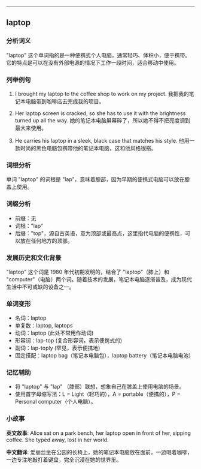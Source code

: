 
---------------
## laptop
### 分析词义
"laptop" 这个单词指的是一种便携式个人电脑，通常轻巧、体积小，便于携带。它的特点是可以在没有外部电源的情况下工作一段时间，适合移动中使用。

### 列举例句
1. I brought my laptop to the coffee shop to work on my project.
   我把我的笔记本电脑带到咖啡店去完成我的项目。

2. Her laptop screen is cracked, so she has to use it with the brightness turned up all the way.
   她的笔记本电脑屏幕碎了，所以她不得不把亮度调到最大来使用。

3. He carries his laptop in a sleek, black case that matches his style.
   他用一款时尚的黑色电脑包携带他的笔记本电脑，这和他风格很搭。

### 词根分析
单词 "laptop" 的词根是 "lap"，意味着膝部，因为早期的便携式电脑可以放在膝盖上使用。

### 词缀分析
- 前缀：无
- 词根："lap"
- 后缀："top"，源自古英语，意为顶部或最高点，这里指代电脑的便携性，可以放在任何地方的顶部。

### 发展历史和文化背景
"laptop" 这个词是 1980 年代初期发明的，结合了 "laptop"（膝上）和 "computer"（电脑）两个词。随着技术的发展，笔记本电脑逐渐普及，成为现代生活中不可或缺的设备之一。

### 单词变形
- 名词：laptop
- 单复数：laptop, laptops
- 动词：laptop (此处不常用作动词)
- 形容词：lap-top (复合形容词，表示便携式的)
- 副词：lap-toply (罕见，表示便携地)
- 固定搭配：laptop bag（笔记本电脑包），laptop battery（笔记本电脑电池）

### 记忆辅助
- 将 "laptop" 与 "lap" （膝部）联想，想象自己在膝盖上使用电脑的场景。
- 使用首字母缩写法：L = Light（轻巧的），A = portable（便携的），P = Personal computer（个人电脑）。

### 小故事
**英文故事**:
Alice sat on a park bench, her laptop open in front of her, sipping coffee. She typed away, lost in her world.

**中文翻译**:
爱丽丝坐在公园的长椅上，她的笔记本电脑放在面前，一边喝着咖啡，一边专注地敲打着键盘，完全沉浸在她的世界里。

